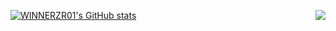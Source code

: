 [![WINNERZR01's GitHub stats](https://github-readme-stats.vercel.app/api?username=WINNERZR01&show_icons=true&theme=shades-of-purple)](https://github.com/anuraghazra/github-readme-stats)
<a href="https://space.bilibili.com/386706516?spm_id_from=333.1007.0.0">
  <img align="right" src="https://stats.justsong.cn/api/bilibili/?id=386706516" />
</a>
